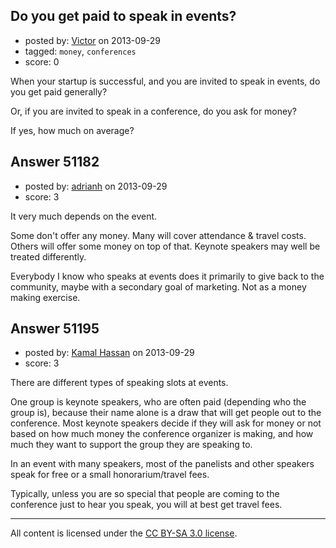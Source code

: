 ## Do you get paid to speak in events?

- posted by: [Victor](https://stackexchange.com/users/-1/8429-victor) on 2013-09-29
- tagged: `money`, `conferences`
- score: 0

<p>When your startup is successful, and you are invited to speak in events, do you get paid generally?</p>

<p>Or, if you are invited to speak in a conference, do you ask for money?</p>

<p>If yes, how much on average?</p>



## Answer 51182

- posted by: [adrianh](https://stackexchange.com/users/-1/4599-adrianh) on 2013-09-29
- score: 3

<p>It very much depends on the event.</p>

<p>Some don't offer any money. Many will cover attendance &amp; travel costs. Others will offer some money on top of that. Keynote speakers may well be treated differently. </p>

<p>Everybody I know who speaks at events does it primarily to give back to the community, maybe with a secondary goal of marketing. Not as a money making exercise.</p>



## Answer 51195

- posted by: [Kamal Hassan](https://stackexchange.com/users/-1/27332-kamal-hassan) on 2013-09-29
- score: 3

<p>There are different types of speaking slots at events. </p>

<p>One group is keynote speakers, who are often paid (depending who the group is), because their name alone is a draw that will get people out to the conference. Most keynote speakers decide if they will ask for money or not based on how much money the conference organizer is making, and how much they want to support the group they are speaking to.</p>

<p>In an event with many speakers, most of the panelists and other speakers speak for free or a small honorarium/travel fees. </p>

<p>Typically, unless you are so special that people are coming to the conference just to hear you speak, you will at best get travel fees.</p>




---

All content is licensed under the [CC BY-SA 3.0 license](https://creativecommons.org/licenses/by-sa/3.0/).
